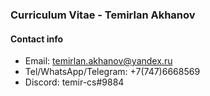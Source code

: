 ### Curriculum Vitae - Temirlan Akhanov

#### Contact info
- Email: temirlan.akhanov@yandex.ru
- Tel/WhatsApp/Telegram: +7(747)6668569
- Discord: temir-cs#9884

